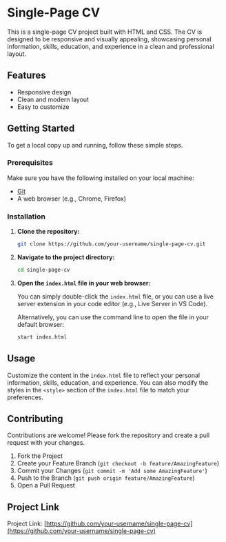 # Single-Page CV

This is a single-page CV project built with HTML and CSS. The CV is designed to be responsive and visually appealing, showcasing personal information, skills, education, and experience in a clean and professional layout.

## Features

- Responsive design
- Clean and modern layout
- Easy to customize

## Getting Started

To get a local copy up and running, follow these simple steps.

### Prerequisites

Make sure you have the following installed on your local machine:

- [Git](https://git-scm.com/)
- A web browser (e.g., Chrome, Firefox)

### Installation

1. **Clone the repository:**

    ```sh
    git clone https://github.com/your-username/single-page-cv.git
    ```

2. **Navigate to the project directory:**

    ```sh
    cd single-page-cv
    ```

3. **Open the `index.html` file in your web browser:**

    You can simply double-click the `index.html` file, or you can use a live server extension in your code editor (e.g., Live Server in VS Code).

    Alternatively, you can use the command line to open the file in your default browser:

    ```sh
    start index.html
    ```

## Usage

Customize the content in the `index.html` file to reflect your personal information, skills, education, and experience. You can also modify the styles in the `<style>` section of the `index.html` file to match your preferences.

## Contributing

Contributions are welcome! Please fork the repository and create a pull request with your changes.

1. Fork the Project
2. Create your Feature Branch (`git checkout -b feature/AmazingFeature`)
3. Commit your Changes (`git commit -m 'Add some AmazingFeature'`)
4. Push to the Branch (`git push origin feature/AmazingFeature`)
5. Open a Pull Request

## Project Link

Project Link: [https://github.com/your-username/single-page-cv](https://github.com/your-username/single-page-cv)